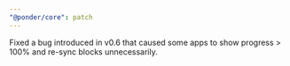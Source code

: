 ```yaml
---
"@ponder/core": patch
---
```


Fixed a bug introduced in v0.6 that caused some apps to show progress > 100% and re-sync blocks unnecessarily.
